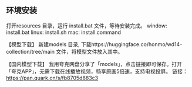 ## 环境安装
打开resources 目录，运行 install.bat 文件，等待安装完成。
window: install.bat
linux: install.sh
mac: install.command


【模型下载】
新建models 目录, 下载https://huggingface.co/honmo/wd14-collection/tree/main 文件，将模型文件放入其中。

【国内模型下载】
我用夸克网盘分享了「models」，点击链接即可保存。打开「夸克APP」，无需下载在线播放视频，畅享原画5倍速，支持电视投屏。
链接：https://pan.quark.cn/s/fb8705d883c3

